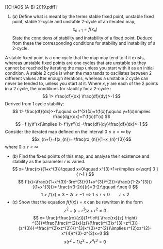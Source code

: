 [[CHAOS (A-B) 2019.pdf]]

1. (a) Define what is meant by the terms stable fixed point, unstable fixed point, stable 2-cycle and unstable 2-cycle of an iterated map, $$x_{n+1}=f(x_{n})$$State the conditions of stability and instability of a fixed point. Deduce from these the corresponding conditions for stability and instability of a 2-cycle.

A stable fixed point is a one cycle that the map may tend to if it exists, whereas unstable fixed points are one cycles that are unstable so they cannot be reached by iterating the map unless you start with it as an initial condition. A stable 2 cycle is when the map tends to oscillates between 2 different values after enough iterations, whereas a unstable 2 cycle can never be tended to, unless you start at it. Where $x,y$ are each of the 2 points in a 2 cycle, the conditions for stability for a 2-cycle :
$$
1> \frac{df}{dx} \frac{df}{dy}>-1
$$
Derived from 1 cycle stability:
$$
1> \frac{df}{dx}>-1\qquad x=f^{2}(x)=f(f(x))\qquad y=f(x)\implies \frac{dg}{dx}=f'(f(x))f'(x)
$$
$$
=f'(y)f'(x)\implies 1> f'(y)f'(x)=\frac{df}{dy}\frac{df}{dx}>-1
$$
	Consider the iterated map defined on the interval $0\leq x<\infty$ by$$x_{n+1}=f(x_{n})= \frac{rx_{n}}{1+x_{n}^{3}}$$where $0\leq r<\infty$
- (b) Find the fixed points of this map, and analyse their existence and stability as the parameter $r$ is varied. 
$$
x= \frac{rx}{1+x^{3}}\qquad x=0\qquad x^{3}+1=r\implies x=\sqrt[ 3 ]{ r-1 }
$$
$$
f'(x)=\frac{r(1+x^{3})-3rx^{3}}{(1+x^{3})^{2}}=\frac{r(1-2x^{3})}{(1+x^{3})}= \frac{r(3-2r)}{r}=3-2r\qquad r\neq 0
$$
$$
1>f'(x)=3-2r>-1\implies  1<r<0\qquad r<2
$$
- (c) Show that the equation $f (f (x)) = x$ can be rewritten in the form$$z^{2}+(r-r^{2})z+r^{2}=0$$
$$
x= \frac{r\frac{rx}{z}}{1+\left( \frac{rx}{z} \right) ^{3}}=\frac{\frac{r^{2}x}{z}}{\frac{r^{3}x^{3}+z^{3}}{z^{3}}}=\frac{r^{2}xz^{2}}{r^{3}x^{3}+z^{2}}\implies r^{2}xz^{2}-x^{4}r^{3}-z^{2}x=0
$$
$$
x(r^{2}-1)z^{2}-x^{4}r^{3}=0
$$